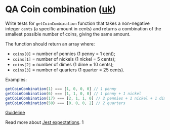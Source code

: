 # QA Coin combination ([uk](readme.uk.md))

Write tests for `getCoinCombination` function that takes a non-negative integer
`cents` (a specific amount in cents) and returns a combination of the smallest
possible number of coins, giving the same amount.

The function should return an array where:

- `coins[0]` = number of pennies (1 penny = 1 cent);
- `coins[1]` = number of nickels (1 nickel = 5 cents);
- `coins[2]` = number of dimes (1 dime = 10 cents);
- `coins[3]` = number of quarters (1 quarter = 25 cents).

Examples:

```js
getCoinCombination(1) === [1, 0, 0, 0] // 1 penny
getCoinCombination(6) === [1, 1, 0, 0] // 1 penny + 1 nickel
getCoinCombination(17) === [2, 1, 1, 0] // 2 pennies + 1 nickel + 1 dime
getCoinCombination(50) === [0, 0, 0, 2] // 2 quarters
```

[Guideline](https://github.com/mate-academy/js_task-guideline/blob/master/README.md)

Read more about [Jest expectations](https://jestjs.io/uk/docs/expect).
1
